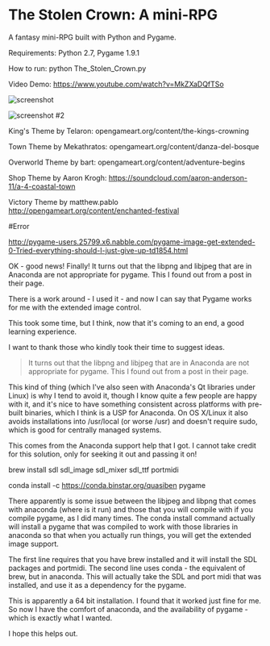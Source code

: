 The Stolen Crown: A mini-RPG
====================

A fantasy mini-RPG built with Python and Pygame.

Requirements: Python 2.7, Pygame 1.9.1

How to run: python The_Stolen_Crown.py

Video Demo: https://www.youtube.com/watch?v=MkZXaDQfTSo


![screenshot](https://raw.github.com/justinmeister/The-Stolen-Crown-RPG/master/screenshot.png)

![screenshot #2](https://raw.github.com/justinmeister/The-Stolen-Crown-RPG/master/screenshot-2.png)

King's Theme by Telaron: opengameart.org/content/the-kings-crowning

Town Theme by Mekathratos: opengameart.org/content/danza-del-bosque

Overworld Theme by bart: opengameart.org/content/adventure-begins

Shop Theme by Aaron Krogh: https://soundcloud.com/aaron-anderson-11/a-4-coastal-town

Victory Theme by matthew.pablo http://opengameart.org/content/enchanted-festival

#Error

http://pygame-users.25799.x6.nabble.com/pygame-image-get-extended-0-Tried-everything-should-I-just-give-up-td1854.html

OK - good news! Finally! 
It turns out that the libpng and libjpeg that are in Anaconda are not appropriate for pygame. This I found out from a post in their page. 

There is a work around - I used it - and now I can say that Pygame works for me with the extended image control. 

This took some time, but I think, now that it's coming to an end, a good learning experience. 

I want to thank those who kindly took their time to suggest ideas.

> It turns out that the libpng and libjpeg that are in Anaconda are not appropriate for pygame. This I found out from a post in their page.

This kind of thing (which I've also seen with Anaconda's Qt libraries under Linux) is why I tend to avoid it, though I know quite a few people are happy with it, and it's nice to have something consistent across platforms with pre-built binaries, which I think is a USP for Anaconda. On OS X/Linux it also avoids installations into /usr/local (or worse /usr) and doesn't require sudo, which is good for centrally managed systems.

This comes from the Anaconda support help that I got. I cannot take credit for this solution, only for seeking it out and passing it on!

brew install sdl sdl_image sdl_mixer sdl_ttf portmidi 

conda install -c https://conda.binstar.org/quasiben pygame 

There apparently is some issue between the libjpeg and libpng that comes with anaconda (where is it run) and those that you will compile with if you compile pygame, as I did many times. The conda install command actually will install a pygame that was compiled to work with those libraries in anaconda so that when you actually run things, you will get the extended image support.
	
The first line requires that you have brew installed and it will install the SDL packages and portmidi. The second line uses conda - the equivalent of brew, but in anaconda. This will actually take the SDL and port midi that was installed, and use it as a dependency for the pygame. 

This is apparently a 64 bit installation. I found that it worked just fine for me. So now I have the comfort of anaconda, and the availability of pygame - which is exactly what I wanted. 

I hope this helps out.
